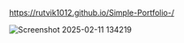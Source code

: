 https://rutvik1012.github.io/Simple-Portfolio-/


![Screenshot 2025-02-11 134219](https://github.com/user-attachments/assets/cdcd757f-d3a1-4528-a382-e59444d41a55)
